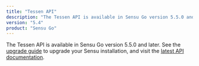 ```yaml
---
title: "Tessen API"
description: "The Tessen API is available in Sensu Go version 5.5.0 and later."
version: "5.4"
product: "Sensu Go"
---
```


The Tessen API is available in Sensu Go version 5.5.0 and later.
See the [upgrade guide][6] to upgrade your Sensu installation, and visit the [latest API documentation][7].

[6]: /sensu-go/latest/installation/upgrade
[7]: /sensu-go/latest/api/tessen
